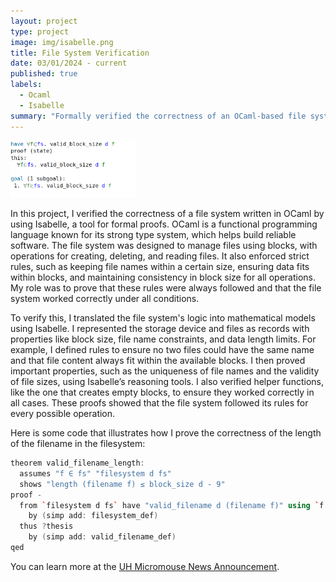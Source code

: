 ```yaml
---
layout: project
type: project
image: img/isabelle.png
title: File System Verification
date: 03/01/2024 - current
published: true
labels:
  - Ocaml
  - Isabelle
summary: "Formally verified the correctness of an OCaml-based file system, including file operations, data integrity, and block-level management, by modeling and proving system invariants and properties using Isabelle."
---
```


<div class="text-center p-4">
  <img width="200px" src="../img/isabelle_content.png" class="img-thumbnail" >
</div>

In this project, I verified the correctness of a file system written in OCaml by using Isabelle, a tool for formal proofs. OCaml is a functional programming language known for its strong type system, which helps build reliable software. The file system was designed to manage files using blocks, with operations for creating, deleting, and reading files. It also enforced strict rules, such as keeping file names within a certain size, ensuring data fits within blocks, and maintaining consistency in block size for all operations. My role was to prove that these rules were always followed and that the file system worked correctly under all conditions.

To verify this, I translated the file system's logic into mathematical models using Isabelle. I represented the storage device and files as records with properties like block size, file name constraints, and data length limits. For example, I defined rules to ensure no two files could have the same name and that file content always fit within the available blocks. I then proved important properties, such as the uniqueness of file names and the validity of file sizes, using Isabelle’s reasoning tools. I also verified helper functions, like the one that creates empty blocks, to ensure they worked correctly in all cases. These proofs showed that the file system followed its rules for every possible operation.

Here is some code that illustrates how I prove the correctness of the length of the filename in the filesystem:

```cpp
theorem valid_filename_length:
  assumes "f ∈ fs" "filesystem d fs"
  shows "length (filename f) ≤ block_size d - 9"
proof -
  from `filesystem d fs` have "valid_filename d (filename f)" using `f ∈ fs`
    by (simp add: filesystem_def)
  thus ?thesis
    by (simp add: valid_filename_def)
qed
```

You can learn more at the [UH Micromouse News Announcement](https://manoa.hawaii.edu/news/article.php?aId=2857).
